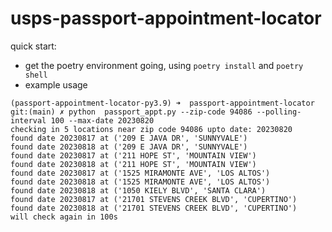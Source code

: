 # usps-passport-appointment-locator

quick start: 
- get the poetry environment going, using `poetry install` and `poetry shell`
- example usage
```
(passport-appointment-locator-py3.9) ➜  passport-appointment-locator git:(main) ✗ python  passport_appt.py --zip-code 94086 --polling-interval 100 --max-date 20230820 
checking in 5 locations near zip code 94086 upto date: 20230820
found date 20230817 at ('209 E JAVA DR', 'SUNNYVALE')
found date 20230818 at ('209 E JAVA DR', 'SUNNYVALE')
found date 20230817 at ('211 HOPE ST', 'MOUNTAIN VIEW')
found date 20230818 at ('211 HOPE ST', 'MOUNTAIN VIEW')
found date 20230817 at ('1525 MIRAMONTE AVE', 'LOS ALTOS')
found date 20230818 at ('1525 MIRAMONTE AVE', 'LOS ALTOS')
found date 20230818 at ('1050 KIELY BLVD', 'SANTA CLARA')
found date 20230817 at ('21701 STEVENS CREEK BLVD', 'CUPERTINO')
found date 20230818 at ('21701 STEVENS CREEK BLVD', 'CUPERTINO')
will check again in 100s

```
